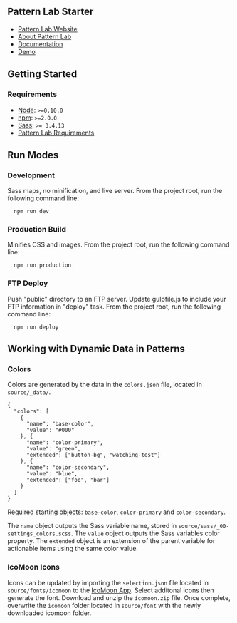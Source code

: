 ## Pattern Lab Starter
- [Pattern Lab Website](http://patternlab.io/)
- [About Pattern Lab](http://patternlab.io/about.html)
- [Documentation](http://patternlab.io/docs/index.html)
- [Demo](http://demo.patternlab.io/)

## Getting Started

### Requirements
* [Node](https://nodejs.org/download/): `>=0.10.0`
* [npm](https://docs.npmjs.com/getting-started/installing-node): `>=2.0.0`
* [Sass](http://sass-lang.com/install): `>= 3.4.13`
* [Pattern Lab Requirements](http://patternlab.io/docs/requirements.html)

## Run Modes

### Development
Sass maps, no minification, and live server.
From the project root, run the following command line:

```
  npm run dev
```

### Production Build

Minifies CSS and images. 
From the project root, run the following command line:

```
  npm run production
```

### FTP Deploy 
Push "public" directory to an FTP server.
Update gulpfile.js to include your FTP information in "deploy" task. 
From the project root, run the following command line:

```
  npm run deploy
```


## Working with Dynamic Data in Patterns

### Colors

Colors are generated by the data in the `colors.json` file, located in `source/_data/`.

```
{
  "colors": [
    {
      "name": "base-color",
      "value": "#000"
    }, {
      "name": "color-primary",
      "value": "green",
      "extended": ["button-bg", "watching-test"]
    }, {
      "name": "color-secondary",
      "value": "blue",
      "extended": ["foo", "bar"]
    }
  ]
}
```
Required starting objects: `base-color`, `color-primary` and `color-secondary`.

The `name` object outputs the Sass variable name, stored in `source/sass/_00-settings_colors.scss`. The `value` object outputs the Sass variables color property. The `extended` object is an extension of the parent variable for actionable items using the same color value.

### IcoMoon Icons

Icons can be updated by importing the `selection.json` file located in `source/fonts/icomoon` to the [IcoMoon App](https://icomoon.io/app/#/select). Select additonal icons then generate the font. Download and unzip the `icomoon.zip` file. Once complete, overwrite the `icomoon` folder located in `source/font` with the newly downloaded icomoon folder.
